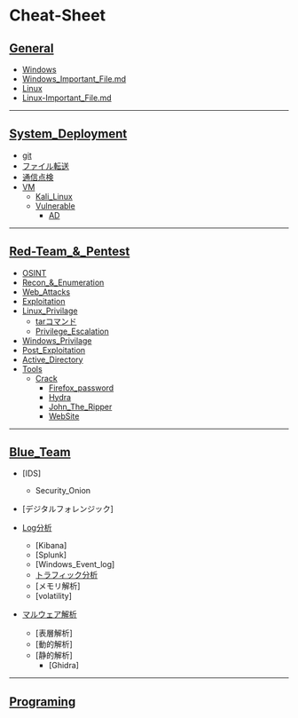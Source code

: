 # Cheat-Sheet

## [General](01_General/)
- [Windows](01_General/01_Windows.md)
- [Windows_Important_File.md](01_General/02_Windows_Important_File.md)
- [Linux](01_General/03_Linux.md)
- [Linux-Important_File.md](01_General/04_Linux-Important_File.md)
---

## [System_Deployment](02_System_Deployment/)
- [git](02_System_Deployment/git.md)
- [ファイル転送](02_System_Deployment/)
- [通信点検](02_System_Deployment/)
- [VM](02_System_Deployment/)
    - [Kali_Linux](02_System_Deployment/)
  - [Vulnerable](02_System_Deployment/Vulnerable/)
     - [AD](02_System_Deployment/VM/Vulnerable/AD.md)
---

## [Red-Team_&_Pentest](03_Red-Team_and_Pentest/)
- [OSINT](03_Red-Team_and_Pentest/01_OSINT/)
- [Recon_&_Enumeration](03_Red-Team_and_Pentest/[Recon_&_Enum/)
- [Web_Attacks](03_Red-Team_and_Pentest/[03_Web_Attacks/)
- [Exploitation](03_Red-Team_and_Pentest/04_Exploitation/)
- [Linux_Privilage](03_Red-Team_and_Pentest/05_Linux_Privilege/)
  - [tarコマンド](03_Red-Team_and_Pentest/05_Linux_Privilege/tarコマンドの仕様.md)
  - [Privilege_Escalation](03_Red-Team_and_Pentest/05_Linux_Privilege/権限昇格.md)
- [Windows_Privilage](03_Red-Team_and_Pentest/06_Windows_Privilege/)
- [Post_Exploitation](03_Red-Team_and_Pentest/07_Post_Exploitation/)
- [Active_Directory](03_Red-Team_and_Pentest/08Active_Directory/)
- [Tools](03_Red-Team_and_Pentest/09_Tools/)
  - [Crack](03_Red-Team_and_Pentest/09_Tools/Crack)
    - [Firefox_password](03_Red-Team_and_Pentest/09_Tools/Crack/Firefox_Password_Decryptor.md) 
    - [Hydra](03_Red-Team_and_Pentest/09_Tools/Crack/Hydra.md)
    - [John_The_Ripper](03_Red-Team_and_Pentest/09_Tools/Crack/John_The_Ripper.md)
    - [WebSite](03_Red-Team_and_Pentest/09_Tools/Crack/WebSite.md)
---

## [Blue_Team](04_Blue-Team/)
- [IDS]
  - Security_Onion
- [デジタルフォレンジック]
- [Log分析]()
  - [Kibana]
  - [Splunk]
  - [Windows_Event_log]
  - [トラフィック分析]()
  - [メモリ解析]
  - [volatility]

- [マルウェア解析](#)
  - [表層解析]
  - [動的解析]
  - [静的解析]
    - [Ghidra]
---

## [Programing]()
